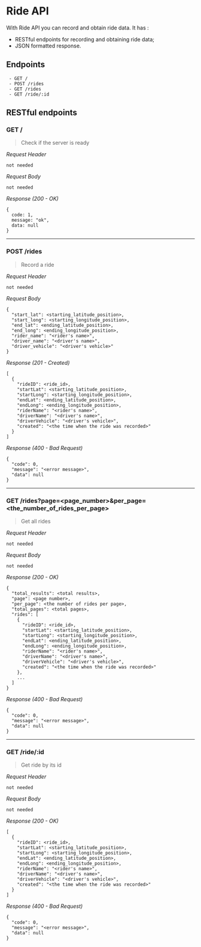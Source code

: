 # Ride API
With Ride API you can record and obtain ride data. It has : 
* RESTful endpoints for recording and obtaining ride data;
* JSON formatted response.

## Endpoints
```
 - GET /
 - POST /rides
 - GET /rides
 - GET /ride/:id
```

## RESTful endpoints
### GET /

> Check if the server is ready

_Request Header_
```
not needed
```

_Request Body_
```
not needed
```

_Response (200 - OK)_
```
{
  code: 1,
  message: "ok",
  data: null
}
```
---
### POST /rides
> Record a ride

_Request Header_
```
not needed
```

_Request Body_
```
{
  "start_lat": <starting_latitude_position>,
  "start_long": <starting_longitude_position>,
  "end_lat": <ending_latitude_position>,
  "end_long": <ending_longitude_position>,
  "rider_name": "<rider's name>",
  "driver_name": "<driver's name>",
  "driver_vehicle": "<driver's vehicle>"
}
```

_Response (201 - Created)_
```
[
  {
    "rideID": <ride_id>,
    "startLat": <starting_latitude_position>,
    "startLong": <starting_longitude_position>,
    "endLat": <ending_latitude_position>,
    "endLong": <ending_longitude_position>,
    "riderName": "<rider's name>",
    "driverName": "<driver's name>",
    "driverVehicle": "<driver's vehicle>",
    "created": "<the time when the ride was recorded>"
  }
]
```

_Response (400 - Bad Request)_
```
{
  "code": 0,
  "message": "<error message>",
  "data": null
}
```
---
### GET /rides?page=<page_number>&per_page=<the_number_of_rides_per_page>

> Get all rides

_Request Header_
```
not needed
```

_Request Body_
```
not needed
```

_Response (200 - OK)_
```
{
  "total_results": <total results>,
  "page": <page number>,
  "per_page": <the number of rides per page>,
  "total_pages": <total pages>,
  "rides": [
    {
      "rideID": <ride_id>,
      "startLat": <starting_latitude_position>,
      "startLong": <starting_longitude_position>,
      "endLat": <ending_latitude_position>,
      "endLong": <ending_longitude_position>,
      "riderName": "<rider's name>",
      "driverName": "<driver's name>",
      "driverVehicle": "<driver's vehicle>",
      "created": "<the time when the ride was recorded>"
    },
    ...
  ]
}
```

_Response (400 - Bad Request)_
```
{
  "code": 0,
  "message": "<error message>",
  "data": null
}
```
---
### GET /ride/:id

> Get ride by its id

_Request Header_
```
not needed
```

_Request Body_
```
not needed
```

_Response (200 - OK)_
```
[
  {
    "rideID": <ride_id>,
    "startLat": <starting_latitude_position>,
    "startLong": <starting_longitude_position>,
    "endLat": <ending_latitude_position>,
    "endLong": <ending_longitude_position>,
    "riderName": "<rider's name>",
    "driverName": "<driver's name>",
    "driverVehicle": "<driver's vehicle>",
    "created": "<the time when the ride was recorded>"
  }
]
```

_Response (400 - Bad Request)_
```
{
  "code": 0,
  "message": "<error message>",
  "data": null
}
```